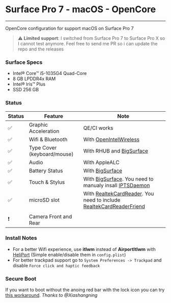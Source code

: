 # Surface Pro 7 - macOS - OpenCore
---
OpenCore configuration for support macOS on Surface Pro 7

> :warning: **Limited support**: I switched from Surface Pro 7 to Surface Pro X so I cannot test anymore. Feel free to send me PR so i can update the repo and the releases

### Surface Specs
- Intel® Core™ i5-1035G4 Quad-Core
- 8 GB LPDDR4x RAM
- Intel® Iris™ Plus
- SSD 256 GB


### Status
|  Status             |         Feature                 |            Note                      |
|---------------------|---------------------------------|--------------------------------------|
|  :white_check_mark: |  Graphic Acceleration          |  QE/CI works |
|  :white_check_mark: |  Wifi & Bluetooth              |  With [OpenIntelWireless](https://github.com/OpenIntelWireless/itlwm) |
|  :white_check_mark: |  Type Cover  (keyboard/mouse)  |  With RHUB and [BigSurface](https://github.com/Xiashangning/BigSurface)|                             
|  :white_check_mark: |  Audio                         |  With AppleALC   |
|  :white_check_mark: |  Battery Status                |  With [BigSurface](https://github.com/Xiashangning/BigSurface)                 | 
|  :white_check_mark: |  Touch & Stylus                |  With [BigSurface](https://github.com/Xiashangning/BigSurface). You need to manualy insall [IPTSDaemon](https://github.com/Xiashangning/IPTSDaemon)                | 
|  :white_check_mark: |  microSD slot                  |  With [RealtekCardReader](https://github.com/0xFireWolf/RealtekCardReader). You need to include [RealtekCardReaderFriend](https://github.com/0xFireWolf/RealtekCardReaderFriend)
|                     |                                |                   |
|  :heavy_exclamation_mark: |  Camera Front and Rear        |                   | 


### Install Notes
- For a better Wifi experience, use **itlwm** instead of **AirportItlwm** with [HeliPort](https://github.com/OpenIntelWireless/HeliPort) (Simple enable/disable them in `config.plist`)
- For better trackpad support go to `System Preferences -> Trackpad` and disable `Force click and haptic feedback`

### Secure Boot
If you want to boot without the anoing red bar with the lock icon you can try [this workaround](https://github.com/badstorm/surface-pro-7-opencore/blob/master/SecureBoot.With.Grub.md). *Thanks to @Xiashangning* 
